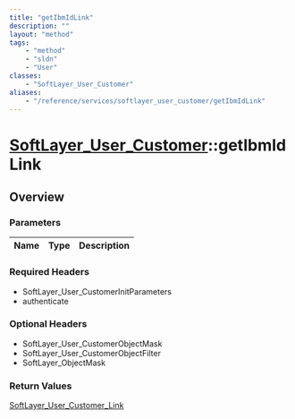 ```yaml
---
title: "getIbmIdLink"
description: ""
layout: "method"
tags:
    - "method"
    - "sldn"
    - "User"
classes:
    - "SoftLayer_User_Customer"
aliases:
    - "/reference/services/softlayer_user_customer/getIbmIdLink"
---
```

# [SoftLayer_User_Customer](/reference/services/SoftLayer_User_Customer)::getIbmIdLink




## Overview 


### Parameters 
|Name | Type | Description |
| --- | --- | --- |


### Required Headers
* SoftLayer_User_CustomerInitParameters
* authenticate

### Optional Headers
* SoftLayer_User_CustomerObjectMask
* SoftLayer_User_CustomerObjectFilter
* SoftLayer_ObjectMask

### Return Values
<a href='/reference/datatypes/SoftLayer_User_Customer_Link'>SoftLayer_User_Customer_Link </a>

